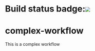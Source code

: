 # Build status badge:![](https://github.com/monabiswas/complex-workflow/workflows/complex/badge.svg) 
# complex-workflow
This is a complex workflow
